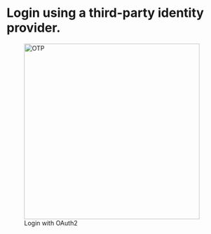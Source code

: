 # Login using a third-party identity provider.

<p align="center">
  <figure>
    <a  href="../../../assets/images/auth/oauth2.png">
      <img width="400px" src="../../../assets/images/auth/oauth2.png" alt="OTP">
    </a>
    <figcaption>Login with OAuth2</figcaption>
  </figure>
</p>